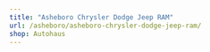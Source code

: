 ```yaml
---
title: "Asheboro Chrysler Dodge Jeep RAM"
url: /asheboro/asheboro-chrysler-dodge-jeep-ram/
shop: Autohaus
---
```

